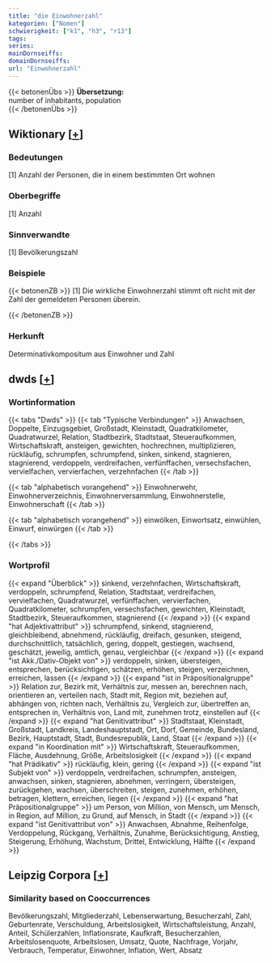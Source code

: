```yaml
---
title: "die Einwohnerzahl"
kategorien: ["Nomen"]
schwierigkeit: ["k1", "h3", "r13"]
tags:
series:
mainDornseiffs:
domainDornseiffs:
url: "Einwohnerzahl"
---
```


{{< betonenÜbs >}}
**Übersetzung:**  
number of inhabitants, population  
{{< /betonenÜbs >}}

## Wiktionary [[+](https://de.wiktionary.org/wiki/Einwohnerzahl)]

### Bedeutungen
[1] Anzahl der Personen, die in einem bestimmten Ort wohnen  

### Oberbegriffe
[1] Anzahl  

### Sinnverwandte
[1] Bevölkerungszahl  

### Beispiele
{{< betonenZB >}}
[1] Die wirkliche Einwohnerzahl stimmt oft nicht mit der Zahl der gemeldeten Personen überein.  

{{< /betonenZB >}}
### Herkunft
Determinativkompositum aus Einwohner und Zahl  



## dwds [[+](https://www.dwds.de/wb/Einwohnerzahl)]

### Wortinformation
{{< tabs "Dwds" >}}
{{< tab "Typische Verbindungen" >}}
Anwachsen, Doppelte, Einzugsgebiet, Großstadt, Kleinstadt, Quadratkilometer, Quadratwurzel, Relation, Stadtbezirk, Stadtstaat, Steueraufkommen, Wirtschaftskraft, ansteigen, gewichten, hochrechnen, multiplizieren, rückläufig, schrumpfen, schrumpfend, sinken, sinkend, stagnieren, stagnierend, verdoppeln, verdreifachen, verfünffachen, versechsfachen, vervielfachen, vervierfachen, verzehnfachen
{{< /tab >}}

{{< tab "alphabetisch vorangehend" >}}
Einwohnerwehr, Einwohnerverzeichnis, Einwohnerversammlung, Einwohnerstelle, Einwohnerschaft
{{< /tab >}}

{{< tab "alphabetisch vorangehend" >}}
einwölken, Einwortsatz, einwühlen, Einwurf, einwürgen
{{< /tab >}}

{{< /tabs >}}

### Wortprofil
{{< expand "Überblick" >}} sinkend, verzehnfachen, Wirtschaftskraft, verdoppeln, schrumpfend, Relation, Stadtstaat, verdreifachen, vervielfachen, Quadratwurzel, verfünffachen, vervierfachen, Quadratkilometer, schrumpfen, versechsfachen, gewichten, Kleinstadt, Stadtbezirk, Steueraufkommen, stagnierend {{< /expand >}}
{{< expand "hat Adjektivattribut" >}} schrumpfend, sinkend, stagnierend, gleichbleibend, abnehmend, rückläufig, dreifach, gesunken, steigend, durchschnittlich, tatsächlich, gering, doppelt, gestiegen, wachsend, geschätzt, jeweilig, amtlich, genau, vergleichbar {{< /expand >}}
{{< expand "ist Akk./Dativ-Objekt von" >}} verdoppeln, sinken, übersteigen, entsprechen, berücksichtigen, schätzen, erhöhen, steigen, verzeichnen, erreichen, lassen {{< /expand >}}
{{< expand "ist in Präpositionalgruppe" >}} Relation zur, Bezirk mit, Verhältnis zur, messen an, berechnen nach, orientieren an, verteilen nach, Stadt mit, Region mit, beziehen auf, abhängen von, richten nach, Verhältnis zu, Vergleich zur, übertreffen an, entsprechen in, Verhältnis von, Land mit, zunehmen trotz, einstellen auf {{< /expand >}}
{{< expand "hat Genitivattribut" >}} Stadtstaat, Kleinstadt, Großstadt, Landkreis, Landeshauptstadt, Ort, Dorf, Gemeinde, Bundesland, Bezirk, Hauptstadt, Stadt, Bundesrepublik, Land, Staat {{< /expand >}}
{{< expand "in Koordination mit" >}} Wirtschaftskraft, Steueraufkommen, Fläche, Ausdehnung, Größe, Arbeitslosigkeit {{< /expand >}}
{{< expand "hat Prädikativ" >}} rückläufig, klein, gering {{< /expand >}}
{{< expand "ist Subjekt von" >}} verdoppeln, verdreifachen, schrumpfen, ansteigen, anwachsen, sinken, stagnieren, abnehmen, verringern, übersteigen, zurückgehen, wachsen, überschreiten, steigen, zunehmen, erhöhen, betragen, klettern, erreichen, liegen {{< /expand >}}
{{< expand "hat Präpositionalgruppe" >}} um Person, von Million, von Mensch, um Mensch, in Region, auf Million, zu Grund, auf Mensch, in Stadt {{< /expand >}}
{{< expand "ist Genitivattribut von" >}} Anwachsen, Abnahme, Reihenfolge, Verdoppelung, Rückgang, Verhältnis, Zunahme, Berücksichtigung, Anstieg, Steigerung, Erhöhung, Wachstum, Drittel, Entwicklung, Hälfte {{< /expand >}}

## Leipzig Corpora [[+](https://corpora.uni-leipzig.de/en/res?word=Einwohnerzahl&corpusId=deu_newscrawl-public_2018)]


### Similarity based on Cooccurrences
Bevölkerungszahl, Mitgliederzahl, Lebenserwartung, Besucherzahl, Zahl, Geburtenrate, Verschuldung, Arbeitslosigkeit, Wirtschaftsleistung, Anzahl, Anteil, Schülerzahlen, Inflationsrate, Kaufkraft, Besucherzahlen, Arbeitslosenquote, Arbeitslosen, Umsatz, Quote, Nachfrage, Vorjahr, Verbrauch, Temperatur, Einwohner, Inflation, Wert, Absatz

